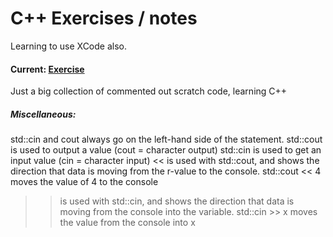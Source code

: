 # C++ Exercises / notes

Learning to use XCode also.

#### Current: [Exercise](https://www.learncpp.com/cpp-tutorial/1-3a-a-first-look-at-cout-cin-endl/)

Just a big collection of commented out scratch code, learning C++

##### Miscellaneous: 

std::cin and cout always go on the left-hand side of the statement.
std::cout is used to output a value (cout = character output)
std::cin is used to get an input value (cin = character input)
<< is used with std::cout, and shows the direction that data is moving from the r-value to the console. std::cout << 4 moves the value of 4 to the console
>> is used with std::cin, and shows the direction that data is moving from the console into the variable. std::cin >> x moves the value from the console into x


